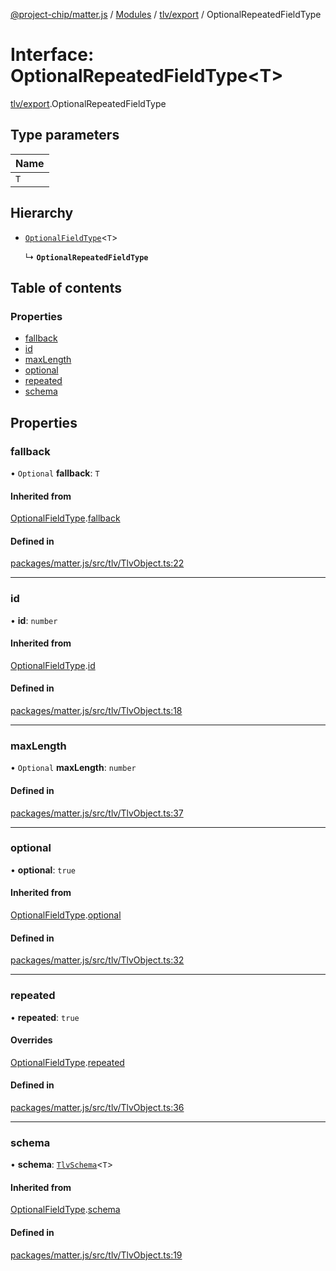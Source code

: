 [@project-chip/matter.js](../README.md) / [Modules](../modules.md) / [tlv/export](../modules/tlv_export.md) / OptionalRepeatedFieldType

# Interface: OptionalRepeatedFieldType\<T\>

[tlv/export](../modules/tlv_export.md).OptionalRepeatedFieldType

## Type parameters

| Name |
| :------ |
| `T` |

## Hierarchy

- [`OptionalFieldType`](tlv_export.OptionalFieldType.md)\<`T`\>

  ↳ **`OptionalRepeatedFieldType`**

## Table of contents

### Properties

- [fallback](tlv_export.OptionalRepeatedFieldType.md#fallback)
- [id](tlv_export.OptionalRepeatedFieldType.md#id)
- [maxLength](tlv_export.OptionalRepeatedFieldType.md#maxlength)
- [optional](tlv_export.OptionalRepeatedFieldType.md#optional)
- [repeated](tlv_export.OptionalRepeatedFieldType.md#repeated)
- [schema](tlv_export.OptionalRepeatedFieldType.md#schema)

## Properties

### fallback

• `Optional` **fallback**: `T`

#### Inherited from

[OptionalFieldType](tlv_export.OptionalFieldType.md).[fallback](tlv_export.OptionalFieldType.md#fallback)

#### Defined in

[packages/matter.js/src/tlv/TlvObject.ts:22](https://github.com/project-chip/matter.js/blob/c0d55745d5279e16fdfaa7d2c564daa31e19c627/packages/matter.js/src/tlv/TlvObject.ts#L22)

___

### id

• **id**: `number`

#### Inherited from

[OptionalFieldType](tlv_export.OptionalFieldType.md).[id](tlv_export.OptionalFieldType.md#id)

#### Defined in

[packages/matter.js/src/tlv/TlvObject.ts:18](https://github.com/project-chip/matter.js/blob/c0d55745d5279e16fdfaa7d2c564daa31e19c627/packages/matter.js/src/tlv/TlvObject.ts#L18)

___

### maxLength

• `Optional` **maxLength**: `number`

#### Defined in

[packages/matter.js/src/tlv/TlvObject.ts:37](https://github.com/project-chip/matter.js/blob/c0d55745d5279e16fdfaa7d2c564daa31e19c627/packages/matter.js/src/tlv/TlvObject.ts#L37)

___

### optional

• **optional**: ``true``

#### Inherited from

[OptionalFieldType](tlv_export.OptionalFieldType.md).[optional](tlv_export.OptionalFieldType.md#optional)

#### Defined in

[packages/matter.js/src/tlv/TlvObject.ts:32](https://github.com/project-chip/matter.js/blob/c0d55745d5279e16fdfaa7d2c564daa31e19c627/packages/matter.js/src/tlv/TlvObject.ts#L32)

___

### repeated

• **repeated**: ``true``

#### Overrides

[OptionalFieldType](tlv_export.OptionalFieldType.md).[repeated](tlv_export.OptionalFieldType.md#repeated)

#### Defined in

[packages/matter.js/src/tlv/TlvObject.ts:36](https://github.com/project-chip/matter.js/blob/c0d55745d5279e16fdfaa7d2c564daa31e19c627/packages/matter.js/src/tlv/TlvObject.ts#L36)

___

### schema

• **schema**: [`TlvSchema`](../classes/tlv_export.TlvSchema.md)\<`T`\>

#### Inherited from

[OptionalFieldType](tlv_export.OptionalFieldType.md).[schema](tlv_export.OptionalFieldType.md#schema)

#### Defined in

[packages/matter.js/src/tlv/TlvObject.ts:19](https://github.com/project-chip/matter.js/blob/c0d55745d5279e16fdfaa7d2c564daa31e19c627/packages/matter.js/src/tlv/TlvObject.ts#L19)
